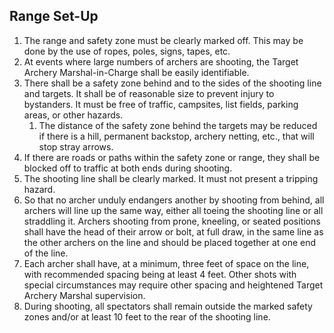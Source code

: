 ## Range Set-Up
1.  The range and safety zone must be clearly marked off. This may be done by the use of ropes, poles, signs, tapes, etc.
2.  At events where large numbers of archers are shooting, the Target Archery Marshal-in-Charge shall be easily identifiable.
3.  There shall be a safety zone behind and to the sides of the shooting line and targets. It shall be of reasonable size to prevent injury to bystanders. It must be free of traffic, campsites, list fields, parking areas, or other hazards.
    1.  The distance of the safety zone behind the targets may be reduced if there is a hill, permanent backstop, archery netting, etc., that will stop stray arrows.
4.  If there are roads or paths within the safety zone or range, they shall be blocked off to traffic at both ends during shooting.
5.  The shooting line shall be clearly marked. It must not present a tripping hazard.
6.  So that no archer unduly endangers another by shooting from behind, all archers will line up the same way, either all toeing the shooting line or all straddling it. Archers shooting from prone, kneeling, or seated positions shall have the head of their arrow or bolt, at full draw, in the same line as the other archers on the line and should be placed together at one end of the line.
7.  Each archer shall have, at a minimum, three feet of space on the line, with recommended spacing being at least 4 feet. Other shots with special circumstances may require other spacing and heightened Target Archery Marshal supervision.
8.  During shooting, all spectators shall remain outside the marked safety zones and/or at least 10 feet to the rear of the shooting line.

